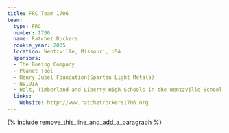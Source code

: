 ```yaml
---
title: FRC Team 1706
team:
  type: FRC
  number: 1706
  name: Ratchet Rockers
  rookie_year: 2005
  location: Wentzville, Missouri, USA
  sponsors:
  - The Boeing Company
  - Planet Tool
  - Henry Jubel Foundation(Spartan Light Metals)
  - NVIDIA
  - Holt, Timberland and Liberty High Schools in the Wentzville School District
  links:
    Website: http://www.ratchetrockers1706.org
---
```


{% include remove_this_line_and_add_a_paragraph %}